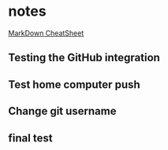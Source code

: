 # notes

[MarkDown CheatSheet](/CheatSheet.md)
## Testing the GitHub integration


## Test home computer push

## Change git username

## final test

